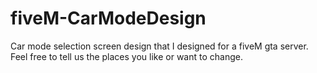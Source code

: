 # fiveM-CarModeDesign
Car mode selection screen design that I designed for a fiveM gta server. Feel free to tell us the places you like or want to change.
